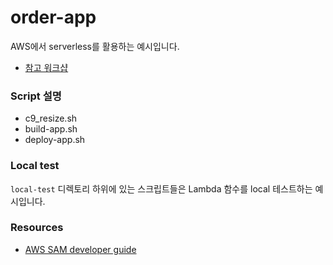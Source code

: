 # order-app

AWS에서 serverless를 활용하는 예시입니다.

- [참고 워크샵](https://catalog.us-east-1.prod.workshops.aws/workshops/b34eab03-4ebe-46c1-bc63-cd2d975d8ad4/en-US)


### Script 설명

- c9_resize.sh
- build-app.sh
- deploy-app.sh


### Local test

`local-test` 디렉토리 하위에 있는 스크립트들은 Lambda 함수를 local 테스트하는 예시입니다.


### Resources

- [AWS SAM developer guide](https://docs.aws.amazon.com/serverless-application-model/latest/developerguide/what-is-sam.html)